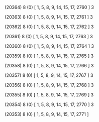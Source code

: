 (20364) 8 (0) [ 1, 5, 8, 9, 14, 15, 17, 2760 ] 3 


(20363) 8 (0) [ 1, 5, 8, 9, 14, 15, 17, 2761 ] 3 


(20362) 8 (0) [ 1, 5, 8, 9, 14, 15, 17, 2762 ] 3 


(20361) 8 (0) [ 1, 5, 8, 9, 14, 15, 17, 2763 ] 3 


(20360) 8 (0) [ 1, 5, 8, 9, 14, 15, 17, 2764 ] 3 


(20359) 8 (0) [ 1, 5, 8, 9, 14, 15, 17, 2765 ] 3 


(20358) 8 (0) [ 1, 5, 8, 9, 14, 15, 17, 2766 ] 3 


(20357) 8 (0) [ 1, 5, 8, 9, 14, 15, 17, 2767 ] 3 


(20356) 8 (0) [ 1, 5, 8, 9, 14, 15, 17, 2768 ] 3 


(20355) 8 (0) [ 1, 5, 8, 9, 14, 15, 17, 2769 ] 3 


(20354) 8 (0) [ 1, 5, 8, 9, 14, 15, 17, 2770 ] 3 


(20353) 8 (0) [ 1, 5, 8, 9, 14, 15, 17, 2771 ]  

